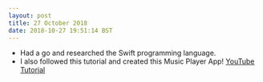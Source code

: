 ```yaml
---
layout: post
title: 27 October 2018 
date: 2018-10-27 19:51:14 BST
---
```

 + Had a go and researched the Swift programming language.
 + I also followed this tutorial and created this Music Player App! [YouTube Tutorial](https://www.youtube.com/watch?v=aiXvvL1wNUc&t=304s)
